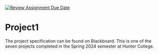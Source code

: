 [![Review Assignment Due Date](https://classroom.github.com/assets/deadline-readme-button-24ddc0f5d75046c5622901739e7c5dd533143b0c8e959d652212380cedb1ea36.svg)](https://classroom.github.com/a/kuHzDhWw)
# Project1  

The project specification can be found on Blackboard. This is one of the seven projects completed in the Spring 2024 semester at Hunter College.
